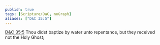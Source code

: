```yaml
---
publish: true
tags: [Scripture/DaC, noGraph]
aliases: ["D&C 35:5"]
---
```

[D&C 35:5](https://churchofjesuschrist.org/study/scriptures/dc-testament/dc/35?lang=eng&id=p5#p5) Thou didst baptize by water unto repentance, but they received not the Holy Ghost;
